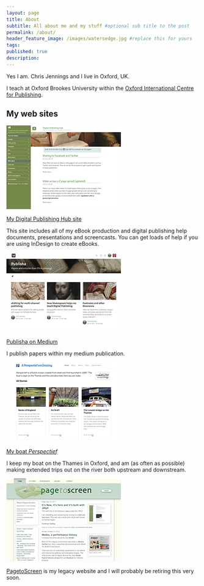 ```yaml
---
layout: page
title: About
subtitle: All about me and my stuff #optional sub title to the post
permalink: /about/
header_feature_image: /images/watersedge.jpg #replace this for yours
tags:
published: true
description:
---
```


Yes I am. Chris Jennings and I live in Oxford, UK.

I teach at Oxford Brookes University within the [Oxford International Centre for Publishing][aae24ac8].

  [aae24ac8]: https://publishing.brookes.ac.uk "see the Publishing web site - which I manage"

## My web sites

[![Publisha](/images/2019/12/publisha.png)](/images/2019/12/publisha.png)

[My Digital Publishing Hub site][5f5c75ef]

This site includes all of my eBook production and digital publishing help documents, presentations and screencasts. You can get loads of help if you are using InDesign to create eBooks.

  [5f5c75ef]: https://publisha.github.io "check out Publisha"

[![Publisha on Medium](/images/2019/12/medium2.png)](/images/2019/12/medium2.png)

[Publisha on Medium][2b32ddf3]

  [2b32ddf3]: https://medium.com/publisha "I am putting some of my papers on Medium"

I publish papers within my medium publication.

[![My boat Perspectief](/images/2019/12/perspectief.png)](/images/2019/12/perspectief.png)

[My boat _Perspectief_][73c6ee63]

I keep my boat on the Thames in Oxford, and am (as often as possible) making extended trips out on the river both upstream and downstream.

  [73c6ee63]: https://perspectief.chrisjennings.net "See my boat blog and picture gallery"

[![PagetoScreen son to be retired](/images/2019/12/pagetoscreen.png)](/images/2019/12/pagetoscreen.png)

[PagetoScreen][55d18952] is my legacy website and I will probably be retiring this very soon.

  [55d18952]: https://www.pagetoscreen.net "Lots of useful information"
